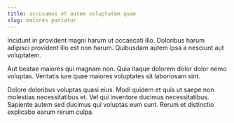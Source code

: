 ```yaml
---
title: accusamus et autem voluptatem quae
slug: maiores pariatur
---
```


Incidunt in provident magni harum ut occaecati illo. Doloribus harum adipisci provident illo est non harum. Quibusdam autem ipsa a nesciunt aut voluptatem.

Aut beatae maiores qui magnam non. Quia itaque dolorem dolor dolor nemo voluptas. Veritatis iure quae maiores voluptates sit laboriosam sint.

Dolore doloribus voluptas quasi eius. Modi quidem et quis ut saepe non molestias necessitatibus et. Vel qui inventore ducimus necessitatibus. Sapiente autem sed ducimus qui voluptas eum sunt. Rerum et distinctio explicabo earum rerum culpa.
